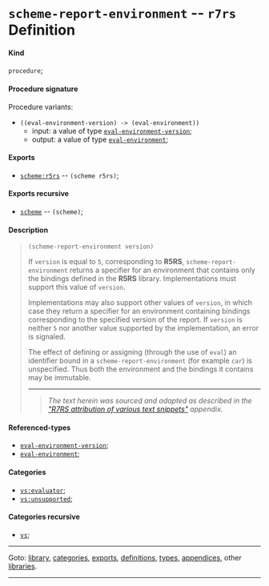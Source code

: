 

<a id='definition__r7rs__scheme-report-environment'></a>

# `scheme-report-environment` -- `r7rs` Definition


<a id='definition__r7rs__scheme-report-environment__kind'></a>

#### Kind

`procedure`;


<a id='definition__r7rs__scheme-report-environment__procedure-signature'></a>

#### Procedure signature

Procedure variants:
 * `((eval-environment-version) -> (eval-environment))`
   * input: a value of type [`eval-environment-version`](../../r7rs/types/eval-environment-version.md#type__r7rs__eval-environment-version);
   * output: a value of type [`eval-environment`](../../r7rs/types/eval-environment.md#type__r7rs__eval-environment);


<a id='definition__r7rs__scheme-report-environment__exports'></a>

#### Exports

 * [`scheme:r5rs`](../../r7rs/exports/scheme_3a_r5rs.md#export__r7rs__scheme_3a_r5rs) -- `(scheme r5rs)`;


<a id='definition__r7rs__scheme-report-environment__exports-recursive'></a>

#### Exports recursive

 * [`scheme`](../../r7rs/exports/scheme.md#export__r7rs__scheme) -- `(scheme)`;


<a id='definition__r7rs__scheme-report-environment__description'></a>

#### Description

> ````
> (scheme-report-environment version)
> ````
> 
> 
> If `version` is equal to `5`,
> corresponding to __R5RS__,
> `scheme-report-environment` returns a specifier for an
> environment that contains only the bindings
> defined in the __R5RS__ library.
> Implementations must support this value of `version`.
> 
> Implementations may also support other values of `version`, in which
> case they return a specifier for an environment containing bindings corresponding to the specified version of the report.
> If `version`
> is neither `5` nor another value supported by
> the implementation, an error is signaled.
> 
> The effect of defining or assigning (through the use of `eval`)
> an identifier bound in a `scheme-report-environment` (for example
> `car`) is unspecified.  Thus both the environment and the bindings
> it contains may be immutable.
> 
> 
> ----
> > *The text herein was sourced and adapted as described in the ["R7RS attribution of various text snippets"](../../r7rs/appendices/attribution.md#appendix__r7rs__attribution) appendix.*


<a id='definition__r7rs__scheme-report-environment__referenced-types'></a>

#### Referenced-types

 * [`eval-environment-version`](../../r7rs/types/eval-environment-version.md#type__r7rs__eval-environment-version);
 * [`eval-environment`](../../r7rs/types/eval-environment.md#type__r7rs__eval-environment);


<a id='definition__r7rs__scheme-report-environment__categories'></a>

#### Categories

 * [`vs:evaluator`](../../vonuvoli/categories/vs_3a_evaluator.md#category__vonuvoli__vs_3a_evaluator);
 * [`vs:unsupported`](../../vonuvoli/categories/vs_3a_unsupported.md#category__vonuvoli__vs_3a_unsupported);


<a id='definition__r7rs__scheme-report-environment__categories-recursive'></a>

#### Categories recursive

 * [`vs`](../../vonuvoli/categories/vs.md#category__vonuvoli__vs);

----

Goto: [library](../../r7rs/_index.md#library__r7rs), [categories](../../r7rs/categories/_index.md#toc__r7rs__categories), [exports](../../r7rs/exports/_index.md#toc__r7rs__exports), [definitions](../../r7rs/definitions/_index.md#toc__r7rs__definitions), [types](../../r7rs/types/_index.md#toc__r7rs__types), [appendices](../../r7rs/appendices/_index.md#toc__r7rs__appendices), other [libraries](../../_libraries.md#toc__libraries).

----

